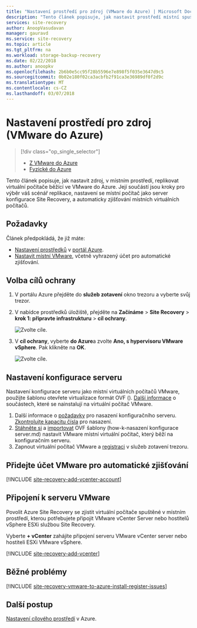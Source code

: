 ```yaml
---
title: "Nastavení prostředí pro zdroj (VMware do Azure) | Microsoft Docs"
description: "Tento článek popisuje, jak nastavit prostředí místní spuštění replikace virtuálních počítačů VMware do Azure."
services: site-recovery
author: AnoopVasudavan
manager: gauravd
ms.service: site-recovery
ms.topic: article
ms.tgt_pltfrm: na
ms.workload: storage-backup-recovery
ms.date: 02/22/2018
ms.author: anoopkv
ms.openlocfilehash: 2b6b0e5cc95f28b5596e7e898f5f035e3647d9c5
ms.sourcegitcommit: 0b02e180f02ca3acbfb2f91ca3e36989df0f2d9c
ms.translationtype: MT
ms.contentlocale: cs-CZ
ms.lasthandoff: 03/07/2018
---
```

# <a name="set-up-the-source-environment-vmware-to-azure"></a>Nastavení prostředí pro zdroj (VMware do Azure)
> [!div class="op_single_selector"]
> * [Z VMware do Azure](./site-recovery-set-up-vmware-to-azure.md)
> * [Fyzické do Azure](./site-recovery-set-up-physical-to-azure.md)

Tento článek popisuje, jak nastavit zdroj, v místním prostředí, replikovat virtuální počítače běžící ve VMware do Azure. Její součástí jsou kroky pro výběr váš scénář replikace, nastavení se místní počítač jako server konfigurace Site Recovery, a automaticky zjišťování místních virtuálních počítačů. 

## <a name="prerequisites"></a>Požadavky

Článek předpokládá, že již máte:
- [Nastavení prostředků](tutorial-prepare-azure.md) v [portál Azure](http://portal.azure.com).
- [Nastavit místní VMware](tutorial-prepare-on-premises-vmware.md), včetně vyhrazený účet pro automatické zjišťování.



## <a name="choose-your-protection-goals"></a>Volba cílů ochrany

1. V portálu Azure přejděte do **služeb zotavení** okno trezoru a vyberte svůj trezor.
2. V nabídce prostředků úložiště, přejděte na **Začínáme** > **Site Recovery** > **krok 1: připravte infrastrukturu** > **cíl ochrany**.

    ![Zvolte cíle.](./media/site-recovery-set-up-vmware-to-azure/choose-goals.png)
3. V **cíl ochrany**, vyberte **do Azure**a zvolte **Ano, s hypervisoru VMware vSphere**. Pak klikněte na **OK**.

    ![Zvolte cíle.](./media/site-recovery-set-up-vmware-to-azure/choose-goals2.png)

## <a name="set-up-the-configuration-server"></a>Nastavení konfigurace serveru

Nastavení konfigurace serveru jako místní virtuálních počítačů VMware, použijte šablonu otevřete virtualizace formát OVF (). [Další informace](concepts-vmware-to-azure-architecture.md) o součástech, které se nainstalují na virtuální počítač VMware. 

1. Další informace o [požadavky](how-to-deploy-configuration-server.md#prerequisites) pro nasazení konfiguračního serveru. [Zkontrolujte kapacitu čísla](how-to-deploy-configuration-server.md#capacity-planning) pro nasazení.
2. [Stáhněte si](how-to-deploy-configuration-server.md#download-the-template) a [importovat](how-to-deploy-configuration-server.md#import-the-template-in-vmware) OVF šablony (how-k-nasazení konfigurace server.md) nastavit VMware místní virtuální počítač, který běží na konfiguračním serveru.
3. Zapnout virtuální počítač VMware a [registraci](how-to-deploy-configuration-server.md#register-the-configuration-server) v služeb zotavení trezoru.


## <a name="add-the-vmware-account-for-automatic-discovery"></a>Přidejte účet VMware pro automatické zjišťování

[!INCLUDE [site-recovery-add-vcenter-account](../../includes/site-recovery-add-vcenter-account.md)]

## <a name="connect-to-the-vmware-server"></a>Připojení k serveru VMware

Povolit Azure Site Recovery se zjistit virtuální počítače spuštěné v místním prostředí, kterou potřebujete připojit VMware vCenter Server nebo hostitelů vSphere ESXi službou Site Recovery.

Vyberte **+ vCenter** zahájíte připojení serveru VMware vCenter server nebo hostiteli ESXi VMware vSphere.

[!INCLUDE [site-recovery-add-vcenter](../../includes/site-recovery-add-vcenter.md)]


## <a name="common-issues"></a>Běžné problémy
[!INCLUDE [site-recovery-vmware-to-azure-install-register-issues](../../includes/site-recovery-vmware-to-azure-install-register-issues.md)]


## <a name="next-steps"></a>Další postup
[Nastavení cílového prostředí](./site-recovery-prepare-target-vmware-to-azure.md) v Azure.

